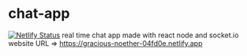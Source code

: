 # chat-app
[![Netlify Status](https://api.netlify.com/api/v1/badges/c4edda47-867f-4265-bc9d-bfef5161e48f/deploy-status)](https://app.netlify.com/sites/gracious-noether-04fd0e/deploys)
real time chat app made with react node and socket.io
website URL => https://gracious-noether-04fd0e.netlify.app
